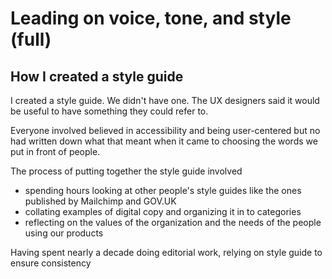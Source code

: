 # Leading on voice, tone, and style (full)

## How I created a style guide

I created a style guide. We didn't have one. The UX designers said it would be useful to have something they could refer to. 

Everyone involved believed in accessibility and being user-centered but no had written down what that meant when it came to choosing the words we put in front of people.

The process of putting together the style guide involved
- spending hours looking at other people's style guides like the ones published by Mailchimp and GOV.UK  
- collating examples of digital copy and organizing it in to categories
- reflecting on the values of the organization and the needs of the people using our products

Having spent nearly a decade doing editorial work, relying on style guide to ensure consistency 